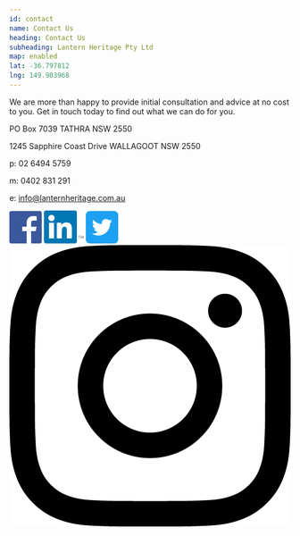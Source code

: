 ```yaml
---
id: contact
name: Contact Us
heading: Contact Us
subheading: Lantern Heritage Pty Ltd 
map: enabled
lat: -36.797812
lng: 149.903968
---
```


We are more than happy to provide initial consultation and advice at no cost to you. Get in touch today to find out what we can do for you.

PO Box 7039
TATHRA NSW 2550

1245 Sapphire Coast Drive 
WALLAGOOT NSW 2550

p: 02 6494 5759

m: 0402 831 291

e: <a href="mailto:&#105;&#110;&#102;&#111;&#064;&#108;&#097;&#110;&#116;&#101;&#114;&#110;&#104;&#101;&#114;&#105;&#116;&#097;&#103;&#101;&#046;&#099;&#111;&#109;&#046;&#097;&#117;"> &#105;&#110;&#102;&#111;&#064;&#108;&#097;&#110;&#116;&#101;&#114;&#110;&#104;&#101;&#114;&#105;&#116;&#097;&#103;&#101;&#046;&#099;&#111;&#109;&#046;&#097;&#117; </a>

[<img class="social" src="assets/images/social/facebook.png">](https://www.facebook.com/shiningalightonpeopleandplace/)  [<img class="social" src="assets/images/social/linkedin.png">](https://www.linkedin.com/company-beta/18175797/)   [<img class="social" src="assets/images/social/twitter.png">](https://twitter.com/LanternHeritage)  [<img class="social" style="width:58" src="assets/images/social/instagram.png">](https://www.instagram.com/shiningalightonpeopleandplace/)  

